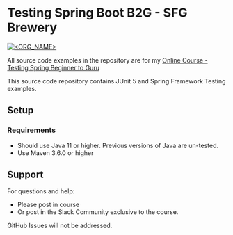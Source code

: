 # Testing Spring Boot B2G - SFG Brewery
[![<ORG_NAME>](https://circleci.com/gh/M1nnesota/tsbb2b-sfg-brewery.svg?style=svg)](https://app.circleci.com/pipelines/github/M1nnesota/tsbb2b-sfg-brewery)

All source code examples in the repository are for my [Online Course - Testing Spring Beginner to Guru](https://www.udemy.com/testing-spring-boot-beginner-to-guru/?couponCode=GITHUB_REPO)

This source code repository contains JUnit 5 and Spring Framework Testing examples.

## Setup
### Requirements
* Should use Java 11 or higher. Previous versions of Java are un-tested.
* Use Maven 3.6.0 or higher

## Support
For questions and help:
* Please post in course
* Or post in the Slack Community exclusive to the course.

GitHub Issues will not be addressed.
